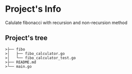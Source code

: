 # Project's Info

Calulate fibonacci with recursion and non-recursion method

## Project's tree
```
>├── fibo
>│   ├── fibo_calculator.go
>│   └── fibo_calculator_test.go
>├── README.md
>└── main.go
```